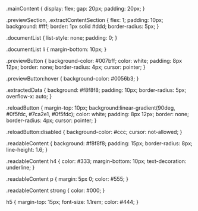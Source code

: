 .mainContent {
  display: flex;
  gap: 20px;
  padding: 20px;
}

.previewSection,
.extractContentSection {
  flex: 1;
  padding: 10px;
  background: #fff;
  border: 1px solid #ddd;
  border-radius: 5px;
}

.documentList {
  list-style: none;
  padding: 0;
}

.documentList li {
  margin-bottom: 10px;
}

.previewButton {
  background-color: #007bff;
  color: white;
  padding: 8px 12px;
  border: none;
  border-radius: 4px;
  cursor: pointer;
}

.previewButton:hover {
  background-color: #0056b3;
}

.extractedData {
  background: #f8f8f8;
  padding: 10px;
  border-radius: 5px;
  overflow-x: auto;
}

.reloadButton {
  margin-top: 10px;
  background:linear-gradient(90deg, #0f5fdc, #7ca2e1, #0f5fdc);
  color: white;
  padding: 8px 12px;
  border: none;
  border-radius: 4px;
  cursor: pointer;
}

.reloadButton:disabled {
  background-color: #ccc;
  cursor: not-allowed;
}

.readableContent {
  background: #f8f8f8;
  padding: 15px;
  border-radius: 8px;
  line-height: 1.6;
}

.readableContent h4 {
  color: #333;
  margin-bottom: 10px;
  text-decoration: underline;
}

.readableContent p {
  margin: 5px 0;
  color: #555;
}

.readableContent strong {
  color: #000;
}

h5 {
  margin-top: 15px;
  font-size: 1.1rem;
  color: #444;
}
